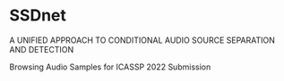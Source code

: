 # SSDnet
A UNIFIED APPROACH TO CONDITIONAL AUDIO SOURCE SEPARATION AND DETECTION

Browsing Audio Samples for ICASSP 2022 Submission
